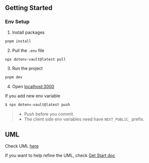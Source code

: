 ## Getting Started

### Env Setup

1. Install packages

```bash
pnpm install
```

2. Pull the `.env` file

```bash
npx dotenv-vault@latest pull
```

3. Run the project

```bash
pnpm dev
```

4. Open [localhost:3000](http://localhost:3000/)

If you add new env variable

```bash
$ npx dotenv-vault@latest push
```

> - Push before you commit.
> - The client side env variables need have `NEXT_PUBLIC_` prefix.

## UML

Check UML [here](https://github.com/INEEDAMONITOR/Role-Rally/blob/main/UML_Diagram/README.md)

If you want to help refine the UML, check [Get Start doc](https://github.com/INEEDAMONITOR/Role-Rally/blob/UML/UML_Diagram/Get-Start-UML-on-GitHub.md)
